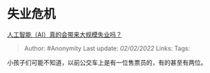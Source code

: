 # 失业危机
[人工智能（AI）真的会带来大规模失业吗？](https://www.zhihu.com/question/363804778/answer/957574469)

> Author: #Anonymity
> Last update: *02/02/2022*
> Links:
> Tags:

小孩子们可能不知道，以前公交车上是有一位售票员的，有的甚至有两位。

